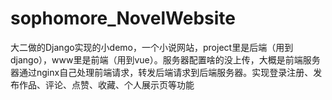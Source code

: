 # sophomore_NovelWebsite
大二做的Django实现的小demo，一个小说网站，project里是后端（用到django），www里是前端（用到vue）。服务器配置啥的没上传，大概是前端服务器通过nginx自己处理前端请求，转发后端请求到后端服务器。实现登录注册、发布作品、评论、点赞、收藏、个人展示页等功能
